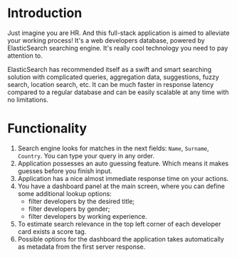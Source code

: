 # Introduction

Just imagine you are HR. And this full-stack application is aimed to alleviate your working process! It's a web developers database, powered by ElasticSearch searching engine. It's really cool technology you need to pay attention to.

ElasticSearch has recommended itself as a swift and smart searching solution with complicated queries, aggregation data, suggestions, fuzzy search, location search, etc. It can be much faster in response latency compared to a regular database and can be easily scalable at any time with no limitations.

# Functionality

1. Search engine looks for matches in the next fields: `Name`, `Surname`, `Country`. You can type your query in any order.
2. Application possesses an auto guessing feature. Which means it makes guesses before you finish input.
3. Application has a nice almost immediate response time on your actions.
4. You have a dashboard panel at the main screen, where you can define some additional lookup options:
    - filter developers by the desired title;
    - filter developers by gender;
    - filter developers by working experience.
5. To estimate search relevance in the top left corner of each developer card exists a score tag.
6. Possible options for the dashboard the application takes automatically as metadata from the first server response.